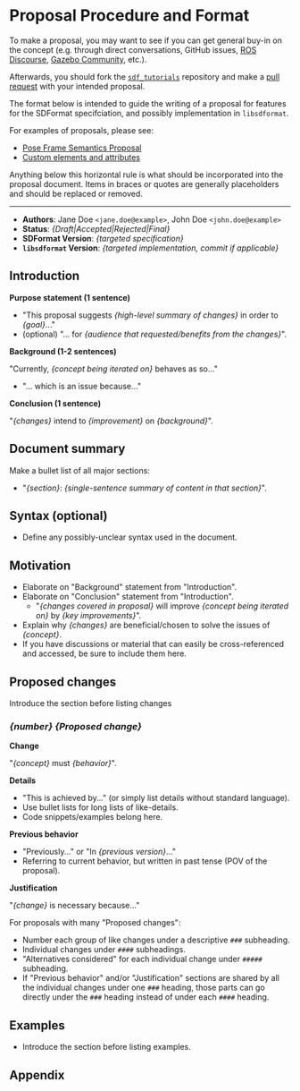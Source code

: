 # Proposal Procedure and Format

To make a proposal, you may want to see if you can get general buy-in on the
concept (e.g. through direct conversations, GitHub issues,
[ROS Discourse](https://discourse.ros.org/),
[Gazebo Community](https://community.gazebosim.org/), etc.).

Afterwards, you should fork the
[`sdf_tutorials`]( https://github.com/osrf/sdf_tutorials)
repository and make a
[pull request](https://github.com/osrf/sdf_tutorials/compare?expand=1) with
your intended proposal.

The format below is intended to guide the writing of a proposal for features
for the SDFormat specifciation, and possibly implementation in `libsdformat`.

For examples of proposals, please see:

* [Pose Frame Semantics Proposal](/tutorials?tut=pose_frame_semantics_proposal)
* [Custom elements and attributes](/tutorials?tut=custom_elements_attributes_proposal)

Anything below this horizontal rule is what should be incorporated into the
proposal document. Items in braces or quotes are generally placeholders and
should be replaced or removed.

<!--
TODO(eric): Add a link to root README to show how to preview a branch once
#2 is fixed.
-->

---

* **Authors**:
Jane Doe `<jane.doe@example>`,
John Doe `<john.doe@example>`
* **Status**: *{Draft|Accepted|Rejected|Final}*
* **SDFormat Version**: *{targeted specification}*
* **`libsdformat` Version**: *{targeted implementation, commit if applicable}*

## Introduction

**Purpose statement (1 sentence)**

* "This proposal suggests *{high-level summary of changes}* in order to
*{goal}*..."
* (optional) "... for *{audience that requested/benefits from the changes}*".

**Background (1-2 sentences)**

"Currently, *{concept being iterated on}* behaves as so..."
* "... which is an issue because..."

**Conclusion (1 sentence)**

"*{changes}* intend to *{improvement}* on *{background}*".

## Document summary

Make a bullet list of all major sections:

* "*{section}*: *{single-sentence summary of content in that section}*".

## Syntax (optional)

* Define any possibly-unclear syntax used in the document.

## Motivation

* Elaborate on "Background" statement from "Introduction".
* Elaborate on "Conclusion" statement from "Introduction".
  * "*{changes covered in proposal}* will improve *{concept being iterated on}* by *{key improvements}*".
* Explain why *{changes}* are beneficial/chosen to solve the issues of *{concept}*.
* If you have discussions or material that can easily be cross-referenced and
  accessed, be sure to include them here.

## Proposed changes

Introduce the section before listing changes

### *{number}* *{Proposed change}*

**Change**

"*{concept}* must *{behavior}*".

**Details**

* "This is achieved by..." (or simply list details without standard language).
* Use bullet lists for long lists of like-details.
* Code snippets/examples belong here.

**Previous behavior**

* "Previously..." or "In *{previous version}*..."
* Referring to current behavior, but written in past tense (POV of the
proposal).

**Justification**

"*{change}* is necessary because..."

For proposals with many "Proposed changes":

* Number each group of like changes under a descriptive `###` subheading.
* Individual changes under `####` subheadings.
* "Alternatives considered" for each individual change under `#####` subheading.
* If "Previous behavior" and/or "Justification" sections are shared by all the
individual changes under one `###` heading, those parts can go directly under
the `###` heading instead of under each `####` heading.

## Examples

* Introduce the section before listing examples.

## Appendix
